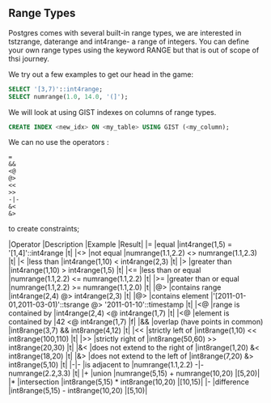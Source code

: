 ## Range Types
Postgres comes with several built-in range types, we are interested in tstzrange, daterange and int4range- a range of integers.  You can define your own range types using the keyword RANGE but that is out of scope of thsi journey.

We try out a few examples to get our head in the game:
```SQL
SELECT '[3,7)'::int4range;
SELECT numrange(1.0, 14.0, '(]');

```

We will look at using GIST indexes on columns of range types.
```SQL
CREATE INDEX <new_idx> ON <my_table> USING GIST (<my_column);
```
We can no use the operators :
```
=
&&
<@
@>
<<
>>
-|-
&<
&>
```
to create constraints;

|Operator |Description |Example |Result|
|= |equal |int4range(1,5) = '[1,4]'::int4range |t|
|<> |not equal |numrange(1.1,2.2) <> numrange(1.1,2.3) |t|
|< |less than |int4range(1,10) < int4range(2,3) |t|
|> |greater than |int4range(1,10) > int4range(1,5) |t|
|<= |less than or equal |numrange(1.1,2.2) <= numrange(1.1,2.2) |t|
|>= |greater than or equal |numrange(1.1,2.2) >= numrange(1.1,2.0) |t|
|@> |contains range |int4range(2,4) @> int4range(2,3) |t|
|@> |contains element |'[2011-01-01,2011-03-01)'::tsrange @> '2011-01-10'::timestamp |t|
|<@ |range is contained by |int4range(2,4) <@ int4range(1,7) |t|
|<@ |element is contained by |42 <@ int4range(1,7) |f|
|&& |overlap (have points in common) |int8range(3,7) && int8range(4,12) |t|
|<< |strictly left of |int8range(1,10) << int8range(100,110) |t|
|>> |strictly right of |int8range(50,60) >> int8range(20,30) |t|
|&< |does not extend to the right of |int8range(1,20) &< int8range(18,20) |t|
|&> |does not extend to the left of |int8range(7,20) &> int8range(5,10) |t|
|-\|- |is adjacent to |numrange(1.1,2.2) -|- numrange(2.2,3.3) |t|
|+ |union |numrange(5,15) + numrange(10,20) |[5,20)|
|* |intersection |int8range(5,15) * int8range(10,20) |[10,15)|
|- |difference |int8range(5,15) - int8range(10,20) |[5,10)|





